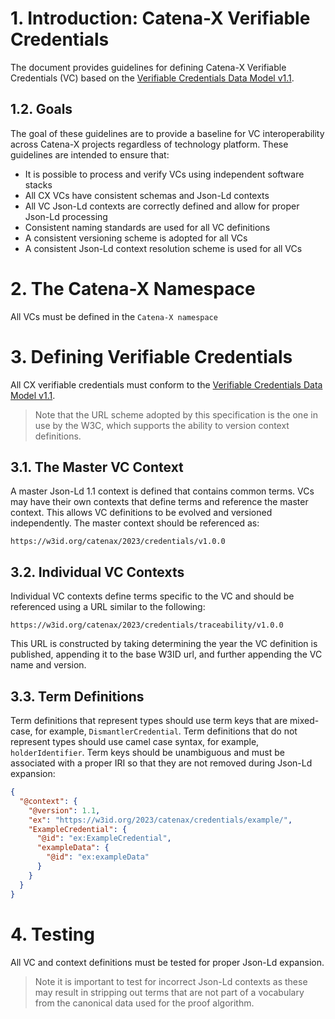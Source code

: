 # 1. Introduction: Catena-X Verifiable Credentials

The document provides guidelines for defining Catena-X Verifiable Credentials (VC) based on
the [Verifiable Credentials Data Model v1.1](https://www.w3.org/TR/vc-data-model/).

## 1.2. Goals

The goal of these guidelines are to provide a baseline for VC interoperability across Catena-X projects regardless of
technology platform. These guidelines are intended to ensure that:

- It is possible to process and verify VCs using independent software stacks
- All CX VCs have consistent schemas and Json-Ld contexts
- All VC Json-Ld contexts are correctly defined and allow for proper Json-Ld processing
- Consistent naming standards are used for all VC definitions
- A consistent versioning scheme is adopted for all VCs
- A consistent Json-Ld context resolution scheme is used for all VCs

# 2. The Catena-X Namespace

All VCs must be defined in the `Catena-X namespace`

# 3. Defining Verifiable Credentials

All CX verifiable credentials must conform to
the [Verifiable Credentials Data Model v1.1](https://www.w3.org/TR/vc-data-model/).

> Note that the URL scheme adopted by this specification is the one in use by the W3C, which supports the ability to
> version context definitions.

## 3.1. The Master VC Context

A master Json-Ld 1.1 context is defined that contains common terms. VCs may have their own contexts that define terms
and reference the master context. This allows VC definitions to be evolved and versioned independently. The master
context should be referenced as:

`https://w3id.org/catenax/2023/credentials/v1.0.0`

## 3.2. Individual VC Contexts

Individual VC contexts define terms specific to the VC and should be referenced using a URL similar to the following:

`https://w3id.org/catenax/2023/credentials/traceability/v1.0.0`

This URL is constructed by taking determining the year the VC definition is published, appending it to the base W3ID
url, and further appending the VC name and version.

## 3.3. Term Definitions

Term definitions that represent types should use term keys that are mixed-case, for example, `DismantlerCredential`.
Term definitions that do not represent types should use camel case syntax, for example, `holderIdentifier`. Term keys
should be unambiguous and must be associated with a proper IRI so that they are not removed during Json-Ld expansion:

```json
{
  "@context": {
    "@version": 1.1,
    "ex": "https://w3id.org/2023/catenax/credentials/example/",
    "ExampleCredential": {
      "@id": "ex:ExampleCredential",
      "exampleData": {
        "@id": "ex:exampleData"
      }
    }
  }
}

```

# 4. Testing

All VC and context definitions must be tested for proper Json-Ld expansion.

> Note it is important to test for incorrect Json-Ld contexts as these may result in stripping out terms that are not
> part of a vocabulary from the canonical data used for the proof algorithm. 



